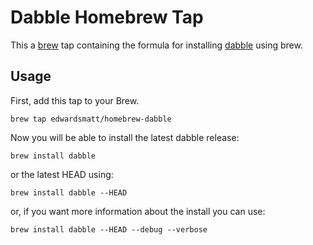 # Dabble Homebrew Tap
This a [brew](https://github.com/mxcl/homebrew) tap containing the formula for installing [dabble](https://github.com/ssanj/dabble) using brew.

## Usage

First, add this tap to your Brew.

    brew tap edwardsmatt/homebrew-dabble

Now you will be able to install the latest dabble release:

    brew install dabble

or the latest HEAD using:

    brew install dabble --HEAD

or, if you want more information about the install you can use:

    brew install dabble --HEAD --debug --verbose
